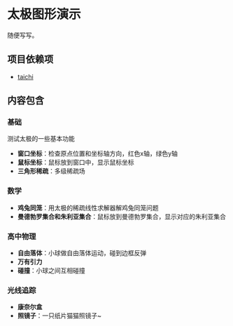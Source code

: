 # 太极图形演示

随便写写。

## 项目依赖项
* [taichi](https://github.com/taichi-dev/taichi)

## 内容包含

### 基础

测试太极的一些基本功能

* **窗口坐标**：检查原点位置和坐标轴方向，红色x轴，绿色y轴
* **鼠标坐标**：鼠标放到窗口中，显示鼠标坐标
* **三角形稀疏**：多级稀疏场

### 数学

* **鸡兔同笼**：用太极的稀疏线性求解器解鸡兔同笼问题
* **曼德勃罗集合和朱利亚集合**：鼠标放到曼德勃罗集合，显示对应的朱利亚集合

### 高中物理

* **自由落体**：小球做自由落体运动，碰到边框反弹
* **万有引力**
* **碰撞**：小球之间互相碰撞

### 光线追踪

* **康奈尔盒**
* **照镜子**：一只纸片猫猫照镜子~